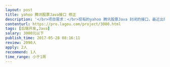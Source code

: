 ```yaml
---                
layout: post       
title: yahoo 腾讯股票Java接口 修正           
description: '</br>项目需求：</br>现有的yahoo 腾讯股票Java 封闭的接口，最近出现问题（之前都都能正常取数据）：</br>1、雅虎的日线，日线前复权，周线月线的数据都不能用了 </br>2、腾讯的接口没有日线前复权的数据 </br></br>人员要求：</br>有熟悉相yahoo 腾讯股票接口 欢迎熟悉yahoo 腾讯股票接口的开发人员或者股票高手接标</br>'     
contenturl: https://pro.lagou.com/project/3000.html      
tags: [后端开发,Java]            
salary: 3000元以下          
publish_time: 2017-05-28 08:16:11         
review: 2090人                   
apply: 2人                   
recommend: 1人                   
time_range: 小于1周              
---                 
```

